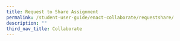 ```yaml
---
title: Request to Share Assignment
permalink: /student-user-guide/enact-collaborate/requestshare/
description: ""
third_nav_title: Collaborate
---
```

